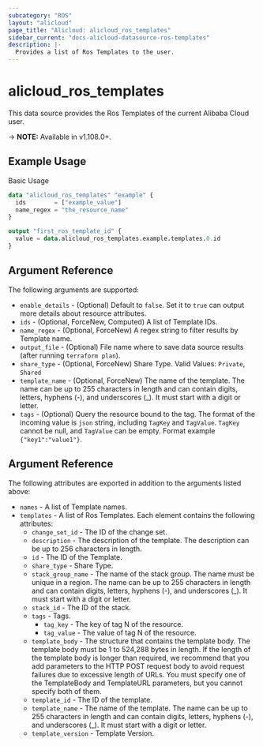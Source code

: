```yaml
---
subcategory: "ROS"
layout: "alicloud"
page_title: "Alicloud: alicloud_ros_templates"
sidebar_current: "docs-alicloud-datasource-ros-templates"
description: |-
  Provides a list of Ros Templates to the user.
---
```


# alicloud\_ros\_templates

This data source provides the Ros Templates of the current Alibaba Cloud user.

-> **NOTE:** Available in v1.108.0+.

## Example Usage

Basic Usage

```terraform
data "alicloud_ros_templates" "example" {
  ids        = ["example_value"]
  name_regex = "the_resource_name"
}

output "first_ros_template_id" {
  value = data.alicloud_ros_templates.example.templates.0.id
}
```

## Argument Reference

The following arguments are supported:

* `enable_details` - (Optional) Default to `false`. Set it to `true` can output more details about resource attributes.
* `ids` - (Optional, ForceNew, Computed)  A list of Template IDs.
* `name_regex` - (Optional, ForceNew) A regex string to filter results by Template name.
* `output_file` - (Optional) File name where to save data source results (after running `terraform plan`).
* `share_type` - (Optional, ForceNew) Share Type. Valid Values: `Private`, `Shared`
* `template_name` - (Optional, ForceNew) The name of the template.  The name can be up to 255 characters in length and can contain digits, letters, hyphens (-), and underscores (_). It must start with a digit or letter.
* `tags` - (Optional) Query the resource bound to the tag. The format of the incoming value is `json` string, including `TagKey` and `TagValue`. `TagKey` cannot be null, and `TagValue` can be empty. Format example `{"key1":"value1"}`.

## Argument Reference

The following attributes are exported in addition to the arguments listed above:

* `names` - A list of Template names.
* `templates` - A list of Ros Templates. Each element contains the following attributes:
	* `change_set_id` - The ID of the change set.
	* `description` - The description of the template. The description can be up to 256 characters in length.
	* `id` - The ID of the Template.
	* `share_type` - Share Type.
	* `stack_group_name` - The name of the stack group. The name must be unique in a region.  The name can be up to 255 characters in length and can contain digits, letters, hyphens (-), and underscores (_). It must start with a digit or letter.
	* `stack_id` - The ID of the stack.
	* `tags` - Tags.
		* `tag_key` - The key of tag N of the resource.
		* `tag_value` - The value of tag N of the resource.
	* `template_body` - The structure that contains the template body. The template body must be 1 to 524,288 bytes in length.  If the length of the template body is longer than required, we recommend that you add parameters to the HTTP POST request body to avoid request failures due to excessive length of URLs.  You must specify one of the TemplateBody and TemplateURL parameters, but you cannot specify both of them.
	* `template_id` - The ID of the template.
	* `template_name` - The name of the template.  The name can be up to 255 characters in length and can contain digits, letters, hyphens (-), and underscores (_). It must start with a digit or letter.
	* `template_version` - Template Version.
